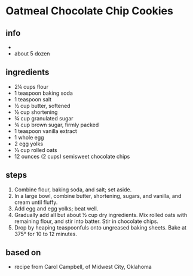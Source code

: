 # Oatmeal Chocolate Chip Cookies

## info  
* 
* about 5 dozen 

## ingredients
* 2¼ cups flour
* 1 teaspoon baking soda
* 1 teaspoon salt
* ½ cup butter, softened
* ½ cup shortening
* ¾ cup granulated sugar
* ¾ cup brown sugar, firmly packed
* 1 teaspoon vanilla extract
* 1 whole egg
* 2 egg yolks
* ⅓ cup rolled oats
* 12 ounces (2 cups) semisweet chocolate chips

## steps
1. Combine flour, baking soda, and salt; set aside.
2. In a large bowl, combine butter, shortening, sugars, and vanilla, and cream until fluffy.
3. Add egg and egg yolks; beat well.
4. Gradually add all but about ½ cup dry ingredients. Mix rolled oats with remaining flour, and stir into batter. Stir in chocolate chips.
5. Drop by heaping teaspoonfuls onto ungreased baking sheets. Bake at 375° for 10 to 12 minutes.

## based on
*  recipe from Carol Campbell, of Midwest City, Oklahoma
